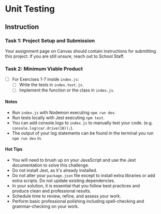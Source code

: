 # Unit Testing

## Instruction

### Task 1: Project Setup and Submission

Your assignment page on Canvas should contain instructions for submitting this project. If you are still unsure, reach out to School Staff.

### Task 2: Minimum Viable Product

- [ ] For Exercises 1-7 inside `index.js`:
  - [ ] Write the tests in `index.test.js`.
  - [ ] Implement the function or the class in `index.js`.

#### Notes

- Run `index.js` with Nodemon executing `npm run dev`.
- Run tests locally with Jest executing `npm test`.
- You can add console.logs to `index.js` to manually test your code. (e.g. `console.log(car.drive(10));`).
- The output of your log statements can be found in the terminal you run `npm run dev` in.

#### Hot Tips

- You will need to brush up on your JavaScript and use the Jest documentation to solve this challenge.
- Do not install Jest, as it's already installed.
- Do not alter your `package.json` file except to install extra libraries or add extra scripts. Do not update existing dependencies.
- In your solution, it is essential that you follow best practices and produce clean and professional results.
- Schedule time to review, refine, and assess your work.
- Perform basic professional polishing including spell-checking and grammar-checking on your work.
